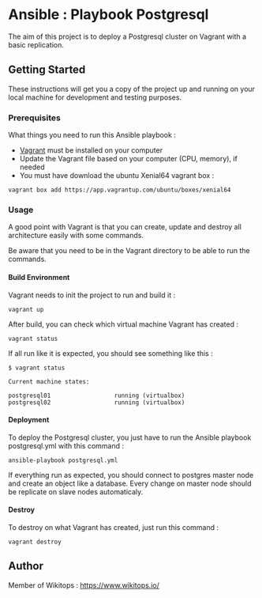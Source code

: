 # Ansible : Playbook Postgresql
The aim of this project is to deploy a Postgresql cluster on Vagrant with a basic replication.

## Getting Started

These instructions will get you a copy of the project up and running on your local machine for development and testing purposes.

### Prerequisites

What things you need to run this Ansible playbook :

* [Vagrant](https://www.vagrantup.com/docs/installation/) must be installed on your computer
* Update the Vagrant file based on your computer (CPU, memory), if needed
* You must have download the ubuntu Xenial64 vagrant box :

```
vagrant box add https://app.vagrantup.com/ubuntu/boxes/xenial64
```

### Usage

A good point with Vagrant is that you can create, update and destroy all architecture easily with some commands.

Be aware that you need to be in the Vagrant directory to be able to run the commands.

#### Build Environment

Vagrant needs to init the project to run and build it :

```
vagrant up
```

After build, you can check which virtual machine Vagrant has created :

```
vagrant status
```

If all run like it is expected, you should see something like this :

```
$ vagrant status

Current machine states:

postgresql01                  running (virtualbox)
postgresql02                  running (virtualbox)
```

#### Deployment

To deploy the Postgresql cluster, you just have to run the Ansible playbook postgresql.yml with this command :

```
ansible-playbook postgresql.yml
```

If everything run as expected, you should connect to postgres master node and create an object like a database. Every change on master node should be replicate on slave nodes automaticaly.

#### Destroy

To destroy on what Vagrant has created, just run this command :

```
vagrant destroy
```

## Author

Member of Wikitops : https://www.wikitops.io/
